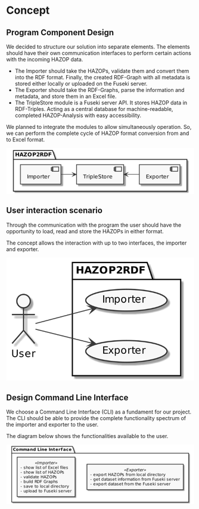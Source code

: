# Concept

## Program Component Design

We decided to structure our solution into separate elements. The  elements should have their own communication interfaces to perform certain actions with the incoming HAZOP data.

- The Importer should take the HAZOPs, validate them and convert them into the RDF format. Finally, the created RDF-Graph with all metadata is stored either locally or uploaded on the Fuseki server.
- The Exporter should take the RDF-Graphs, parse the information and metadata, and store them in an Excel file.
- The TripleStore module is a Fuseki server API. It stores HAZOP data in RDF-Triples. Acting as a central database for machine-readable, completed HAZOP-Analysis with easy accessibility.

We planned to integrate the modules to allow simultaneously operation. So, we can perform the complete cycle of HAZOP format conversion from and to Excel format. 

![Program components](plantuml/program_components.png)

## User interaction scenario

Through the communication with the program the user should have the opportunity to load, read and store the HAZOPs in either format. 

The concept allows the interaction with up to two interfaces, the importer and exporter.

![User interaction](plantuml/user_interaction.png)

## Design Command Line Interface

We choose a Command Line Interface (CLI) as a fundament for our project. The CLI should be able to provide the complete functionality spectrum of the importer and exporter to the user.

The diagram below shows the functionalities available to the user.

![Design of Command Line Interface](plantuml/cli_design.png)
